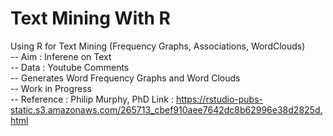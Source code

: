 # Text Mining With R
Using R for Text Mining (Frequency Graphs, Associations, WordClouds)  
-- Aim : Inferene on Text  
-- Data : Youtube Comments  
-- Generates Word Frequency Graphs and Word Clouds  
-- Work in Progress  
-- Reference : Philip Murphy, PhD Link : https://rstudio-pubs-static.s3.amazonaws.com/265713_cbef910aee7642dc8b62996e38d2825d.html  

